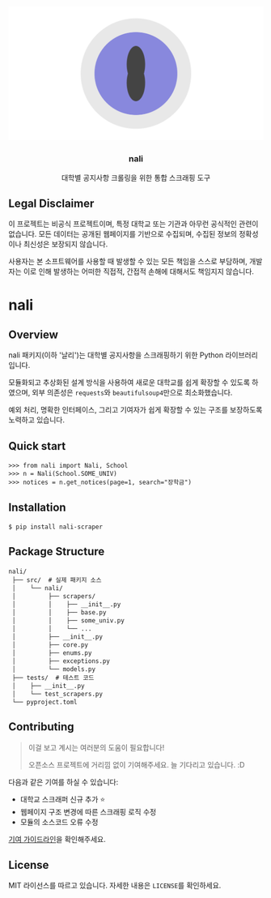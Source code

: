 <div style="text-align: center">
  <img src="1.png"  alt="1"/>
  <h3>nali</h3>
  <p>대학별 공지사항 크롤링을 위한 통합 스크래핑 도구</p>
</div>

## Legal Disclaimer

이 프로젝트는 비공식 프로젝트이며, 특정 대학교 또는 기관과 아무런 공식적인 관련이 없습니다. 모든 데이터는 공개된 웹페이지를 기반으로 수집되며, 수집된 정보의 정확성이나 최신성은 보장되지 않습니다.

사용자는 본 소프트웨어를 사용할 때 발생할 수 있는 모든 책임을 스스로 부담하며, 개발자는 이로 인해 발생하는 어떠한 직접적, 간접적 손해에 대해서도 책임지지 않습니다.

# nali

## Overview

nali 패키지(이하 '날리')는 대학별 공지사항을 스크래핑하기 위한 Python 라이브러리입니다.

모듈화되고 추상화된 설계 방식을 사용하여 새로운 대학교를 쉽게 확장할 수 있도록 하였으며, 외부 의존성은 `requests`와 `beautifulsoup4`만으로 최소화했습니다.

예외 처리, 명확한 인터페이스, 그리고 기여자가 쉽게 확장할 수 있는 구조를 보장하도록 노력하고 있습니다.

## Quick start

```pycon
>>> from nali import Nali, School
>>> n = Nali(School.SOME_UNIV)
>>> notices = n.get_notices(page=1, search="장학금")
```

## Installation

```shell
$ pip install nali-scraper
```

## Package Structure

```
nali/
 ├── src/  # 실제 패키지 소스
 │    └── nali/
 │         ├── scrapers/
 │         │    ├── __init__.py
 │         │    ├── base.py
 │         │    ├── some_univ.py
 │         │    └── ...
 │         ├── __init__.py
 │         ├── core.py
 │         ├── enums.py
 │         ├── exceptions.py
 │         └── models.py
 ├── tests/  # 테스트 코드
 │    ├── __init__.py
 │    └── test_scrapers.py
 └── pyproject.toml
```

## Contributing

> 이걸 보고 계시는 여러분의 도움이 필요합니다!
>
> 오픈소스 프로젝트에 거리낌 없이 기여해주세요. 늘 기다리고 있습니다. :D

다음과 같은 기여를 하실 수 있습니다:

- 대학교 스크래퍼 신규 추가 ⭐
- 웹페이지 구조 변경에 따른 스크래핑 로직 수정
- 모듈의 소스코드 오류 수정

[기여 가이드라인](https://github.com/wizley9999/nali/blob/main/CONTRIBUTING.md)을 확인해주세요.

## License

MIT 라이선스를 따르고 있습니다. 자세한 내용은 `LICENSE`를 확인하세요.
